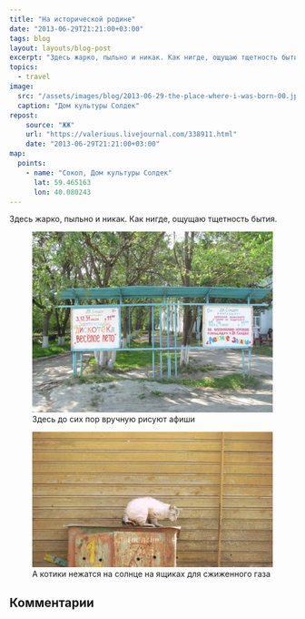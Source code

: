 ```yaml
---
title: "На исторической родине"
date: "2013-06-29T21:21:00+03:00"
tags: blog
layout: layouts/blog-post
excerpt: "Здесь жарко, пыльно и никак. Как нигде, ощущаю тщетность бытия."
topics:
  - travel
image:
  src: "/assets/images/blog/2013-06-29-the-place-where-i-was-born-00.jpg"
  caption: "Дом культуры Солдек"
repost:
    source: "ЖЖ"
    url: "https://valeriuus.livejournal.com/338911.html"
    date: "2013-06-29T21:21:00+03:00"
map:
  points:
    - name: "Сокол, Дом культуры Солдек"
      lat: 59.465163
      lon: 40.080243
---
```


<p class="drop-cap">
Здесь жарко, пыльно и никак. Как нигде, ощущаю тщетность бытия.
</p>

<figure>
  <img src="/assets/images/blog/2013-06-29-the-place-where-i-was-born-01.jpg" alt="Здесь до сих пор вручную рисуют афиши">
  <figcaption>Здесь до сих пор вручную рисуют афиши</figcaption>
</figure>

<figure>
  <img src="/assets/images/blog/2013-06-29-the-place-where-i-was-born-02.jpg" alt="А котики нежатся на солнце на ящиках для сжиженного газа">
  <figcaption>А котики нежатся на солнце на ящиках для сжиженного газа</figcaption>
</figure>

## Комментарии

 <div data-lj-comment-embed="valeriuus--338911--874463" data-domain="valeriuus.livejournal.com" data-journal="valeriuus" data-post-id="338911" data-comment-id="874463" ></div> <script async src="https://l-stat.livejournal.net/js/??sdk.js?v=2"></script> 
